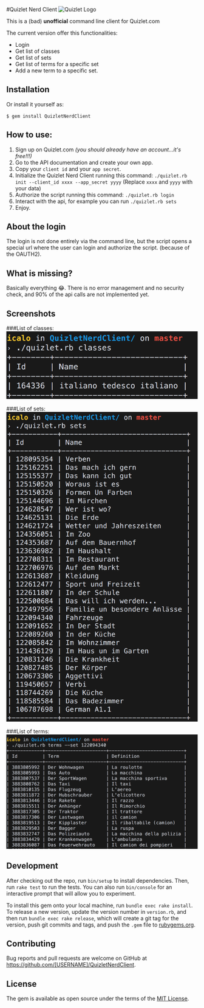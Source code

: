 #Quizlet Nerd Client
![Quizlet Logo](https://quizlet.com/static/ThisUsesQuizlet-Blue.png)

This is a (bad) **unofficial** command line client for Quizlet.com

The current version offer this functionalities:

* Login
* Get list of classes
* Get list of sets
* Get list of terms for a specific set
* Add a new term to a specific set.

## Installation

Or install it yourself as:

    $ gem install QuizletNerdClient

## How to use:

1. Sign up on Quizlet.com *(you should already have an account...it's free!!!)*
2. Go to the API documentation and create your own app.
3. Copy your `client id` and your `app secret`.
4. Initialize the Quizlet Nerd Client running this command: `./quizlet.rb init --client_id xxxx --app_secret yyyy` (Replace `xxxx` and `yyyy` with your data)
5. Authorize the script running this command: `./quizlet.rb login`
6. Interact with the api, for example you can run `./quizlet.rb sets`
6. Enjoy.

## About the login
The login is not done entirely via the command line, but the script opens a special url where the user can login and authorize the script. (because of the OAUTH2).

## What is missing?
Basically everything 😂.
There is no error management and no security check, and 90% of the api calls are not implemented yet.

## Screenshots
###List of classes:
![list of classes](screen2.png)

###List of sets:
![list of sets](screen3.png)

###List of terms:
![list of terms](screen1.png)

## Development

After checking out the repo, run `bin/setup` to install dependencies. Then, run `rake test` to run the tests. You can also run `bin/console` for an interactive prompt that will allow you to experiment.

To install this gem onto your local machine, run `bundle exec rake install`. To release a new version, update the version number in `version.rb`, and then run `bundle exec rake release`, which will create a git tag for the version, push git commits and tags, and push the `.gem` file to [rubygems.org](https://rubygems.org).

## Contributing

Bug reports and pull requests are welcome on GitHub at https://github.com/[USERNAME]/QuizletNerdClient.


## License

The gem is available as open source under the terms of the [MIT License](http://opensource.org/licenses/MIT).
